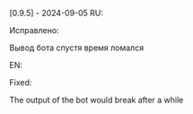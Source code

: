 [0.9.5] - 2024-09-05
RU:

Исправлено: 

Вывод бота спустя время ломался

EN:

Fixed: 

The output of the bot would break after a while